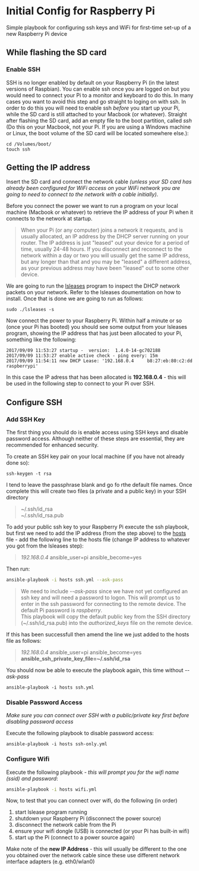 # Initial Config for Raspberry Pi

Simple playbook for configuring ssh keys and WiFi for first-time set-up of a new Raspberry Pi device

## While flashing the SD card
### Enable SSH
SSH is no longer enabled by default on your Raspberry Pi (in the latest versions of Raspbian).  You can enable ssh once you are logged on but you would need to connect your Pi to a monitor and keyboard to do this.  In many cases you want to avoid this step and go straight to loging on with ssh.  In order to do this you will need to enable ssh *before* you start up your Pi, while the SD card is still attached to your Macbook (or whatever).  Straight after flashing the SD card, add an empty file to the boot partition, called *ssh* (Do this on your Macbook, not your Pi.  If you are using a Windows machine or Linux, the boot volume of the SD card will be located somewhere else.):
```
cd /Volumes/boot/
touch ssh
```

## Getting the IP address
Insert the SD card and connect the network cable *(unless your SD card has already been configured for WiFi access on your WiFi network you are going to need to connect to the network with a cable initially)*.

Before you connect the power we want to run a program on your local machine (Macbook or whatever) to retrieve the IP address of your Pi when it connects to the network at startup.  
> When your Pi (or any computer) joins a network it requests, and is usually allocated, an IP address by the DHCP server running on your router.  The IP address is just "leased" out your device for a period of time, usually 24-48 hours.  If you disconnect and reconnect to the network within a day or two you will usually get the same IP address, but any longer than that and you may be "leased" a different address, as your previous address may have been "leased" out to some other device.  

We are going to run the [lsleases](https://github.com/j-keck/lsleases) program to inspect the DHCP network packets on your network.  Refer to the lsleases doumentation on how to install.  Once that is done we are going to run as follows:
```
sudo ./lsleases -s
```
Now connect the power to your Raspberry Pi.  Within half a minute or so (once your Pi has booted) you should see some output from your lsleases program, showing the IP address that has just been allocated to your Pi, something like the following:
```
2017/09/09 11:53:27 startup -  version:  1.4.0-14-gc702188
2017/09/09 11:53:27 enable active check - ping every: 15m
2017/09/09 11:54:11 new DHCP Lease: '192.168.0.4     b8:27:eb:80:c2:dd raspberrypi'
```
In this case the IP adress that has been allocated is **192.168.0.4** - this will be used in the following step to connect to your Pi over SSH.

## Configure SSH
### Add SSH Key
The first thing you should do is enable access using SSH keys and disable password access.  Although neither of these steps are essential, they are recommended for enhanced security.

To create an SSH key pair on your local machine (if you have not already done so):
```
ssh-keygen -t rsa
```
I tend to leave the passphrase blank and go fo rthe default file names.  Once complete this will create two files (a private and a public key) in your SSH directory
> ~/.ssh/id_rsa  
> ~/.ssh/id_rsa.pub


To add your public ssh key to your Raspberry Pi execute the ssh playbook, but first we need to add the IP address (from the step above) to the [hosts](./hosts) file - add the following line to the hosts file (change IP address to whatever you got from the lsleases step):
> *192.168.0.4*  ansible_user=pi ansible_become=yes

Then run:
```sh
ansible-playbook -i hosts ssh.yml --ask-pass
```
> We need to include *--ask-pass* since we have not yet configured an ssh key and will need a password to logon.  This will prompt us to enter in the ssh password for connecting to the remote device.  The default Pi password is *raspberry*.  
This playbook will copy the default public key from the SSH directory (~/.ssh/id_rsa.pub) into the *authorized_keys* file on the remote device.  

If this has been successfull then amend the line we just added to the hosts file as follows:
> *192.168.0.4*  ansible_user=pi ansible_become=yes **ansible_ssh_private_key_file=~/.ssh/id_rsa**

You should now be able to execute the playbook again, this time without *--ask-pass*
```
ansible-playbook -i hosts ssh.yml
```

### Disable Password Access
*Make sure you can connect over SSH with a public/private key first before disabling password access*

Execute the following playbook to disable password access:
```
ansible-playbook -i hosts ssh-only.yml
```

### Configure Wifi
Execute the following playbook *- this will prompt you for the wifi name (ssid) and password*:
```sh
ansible-playbook -i hosts wifi.yml
```

Now, to test that you can connect over wifi, do the following (in order)
1) start lslease program running
2) shutdown your Raspberry Pi (disconnect the power source)
3) disconnect the network cable from the Pi
4) ensure your wifi dongle (USB) is connected (or your Pi has built-in wifi)
5) start up the Pi (connect to a power source again)

Make note of the **new IP Address** - this will usually be different to the one you obtained over the network cable since these use different network interface adapters (e.g. eth0/wlan0)

